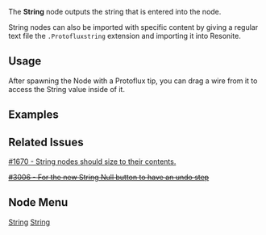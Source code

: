 <languages></languages> <translate>

The **String** node outputs the string that is entered into the node.

String nodes can also be imported with specific content by giving a
regular text file the `.Protofluxstring` extension and importing it into
Resonite.

## Usage

After spawning the Node with a Protoflux tip, you can drag a wire from
it to access the String value inside of it.

## Examples

## Related Issues

[#1670 - String nodes should size to their
contents.](https://github.com/Resonite-Metaverse/ResonitePublic/issues/1670)

[<s>#3006 - For the new String Null button to have an undo
step</s>](https://github.com/Resonite-Metaverse/ResonitePublic/issues/3006)

## Node Menu

</translate>

[String](Category:Protoflux{{#translation:}} "wikilink")
[String](Category:Protoflux:Input{{#translation:}} "wikilink")